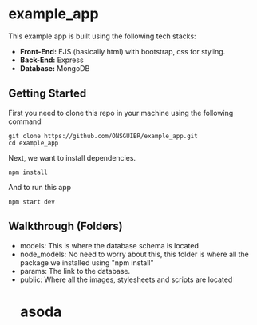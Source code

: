 # example_app

This example app is built using the following tech stacks:
- **Front-End:** EJS (basically html) with bootstrap, css for styling.
- **Back-End:** Express
- **Database:** MongoDB

## Getting Started

First you need to clone this repo in your machine using the following command 

```
git clone https://github.com/ONSGUIBR/example_app.git
cd example_app
```

Next, we want to install dependencies.

```
npm install
```

And to run this app

```
npm start dev
```

## Walkthrough (Folders)

- models: This is where the database schema is located
- node_models: No need to worry about this, this folder is where all the package we installed using "npm install"
- params: The link to the database.
- public: Where all the images, stylesheets and scripts are located
    # asoda
